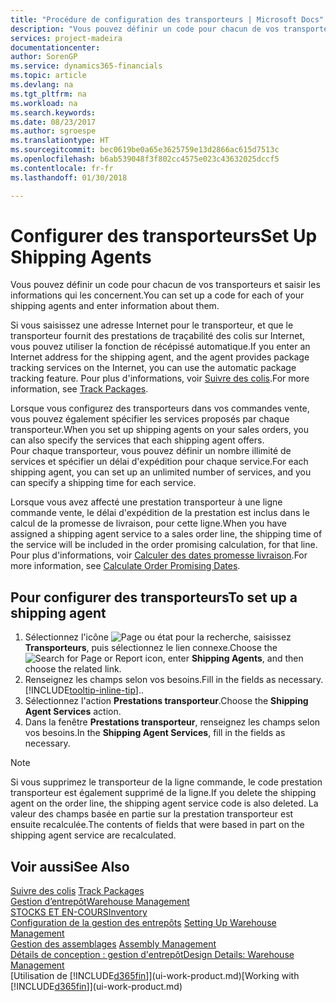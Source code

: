 ```yaml
---
title: "Procédure de configuration des transporteurs | Microsoft Docs"
description: "Vous pouvez définir un code pour chacun de vos transporteurs et saisir les informations qui les concernent."
services: project-madeira
documentationcenter: 
author: SorenGP
ms.service: dynamics365-financials
ms.topic: article
ms.devlang: na
ms.tgt_pltfrm: na
ms.workload: na
ms.search.keywords: 
ms.date: 08/23/2017
ms.author: sgroespe
ms.translationtype: HT
ms.sourcegitcommit: bec0619be0a65e3625759e13d2866ac615d7513c
ms.openlocfilehash: b6ab539048f3f802cc4575e023c43632025dccf5
ms.contentlocale: fr-fr
ms.lasthandoff: 01/30/2018

---
```

# <a name="set-up-shipping-agents"></a><span data-ttu-id="55158-103">Configurer des transporteurs</span><span class="sxs-lookup"><span data-stu-id="55158-103">Set Up Shipping Agents</span></span>
<span data-ttu-id="55158-104">Vous pouvez définir un code pour chacun de vos transporteurs et saisir les informations qui les concernent.</span><span class="sxs-lookup"><span data-stu-id="55158-104">You can set up a code for each of your shipping agents and enter information about them.</span></span>  

<span data-ttu-id="55158-105">Si vous saisissez une adresse Internet pour le transporteur, et que le transporteur fournit des prestations de traçabilité des colis sur Internet, vous pouvez utiliser la fonction de récépissé automatique.</span><span class="sxs-lookup"><span data-stu-id="55158-105">If you enter an Internet address for the shipping agent, and the agent provides package tracking services on the Internet, you can use the automatic package tracking feature.</span></span> <span data-ttu-id="55158-106">Pour plus d'informations, voir [Suivre des colis](sales-how-track-packages.md).</span><span class="sxs-lookup"><span data-stu-id="55158-106">For more information, see [Track Packages](sales-how-track-packages.md).</span></span>

<span data-ttu-id="55158-107">Lorsque vous configurez des transporteurs dans vos commandes vente, vous pouvez également spécifier les services proposés par chaque transporteur.</span><span class="sxs-lookup"><span data-stu-id="55158-107">When you set up shipping agents on your sales orders, you can also specify the services that each shipping agent offers.</span></span>  
<span data-ttu-id="55158-108">Pour chaque transporteur, vous pouvez définir un nombre illimité de services et spécifier un délai d'expédition pour chaque service.</span><span class="sxs-lookup"><span data-stu-id="55158-108">For each shipping agent, you can set up an unlimited number of services, and you can specify a shipping time for each service.</span></span>  

<span data-ttu-id="55158-109">Lorsque vous avez affecté une prestation transporteur à une ligne commande vente, le délai d'expédition de la prestation est inclus dans le calcul de la promesse de livraison, pour cette ligne.</span><span class="sxs-lookup"><span data-stu-id="55158-109">When you have assigned a shipping agent service to a sales order line, the shipping time of the service will be included in the order promising calculation, for that line.</span></span> <span data-ttu-id="55158-110">Pour plus d'informations, voir [Calculer des dates promesse livraison](sales-how-to-calculate-order-promising-dates.md).</span><span class="sxs-lookup"><span data-stu-id="55158-110">For more information, see [Calculate Order Promising Dates](sales-how-to-calculate-order-promising-dates.md).</span></span>

## <a name="to-set-up-a-shipping-agent"></a><span data-ttu-id="55158-111">Pour configurer des transporteurs</span><span class="sxs-lookup"><span data-stu-id="55158-111">To set up a shipping agent</span></span>  
1.  <span data-ttu-id="55158-112">Sélectionnez l'icône ![Page ou état pour la recherche](media/ui-search/search_small.png "Page ou état pour la recherche"), saisissez **Transporteurs**, puis sélectionnez le lien connexe.</span><span class="sxs-lookup"><span data-stu-id="55158-112">Choose the ![Search for Page or Report](media/ui-search/search_small.png "Search for Page or Report icon") icon, enter **Shipping Agents**, and then choose the related link.</span></span>  
2.  <span data-ttu-id="55158-113">Renseignez les champs selon vos besoins.</span><span class="sxs-lookup"><span data-stu-id="55158-113">Fill in the fields as necessary.</span></span> [!INCLUDE[tooltip-inline-tip](includes/tooltip-inline-tip_md.md)]<span data-ttu-id="55158-114">.</span><span class="sxs-lookup"><span data-stu-id="55158-114">.</span></span>  
3.  <span data-ttu-id="55158-115">Sélectionnez l'action **Prestations transporteur**.</span><span class="sxs-lookup"><span data-stu-id="55158-115">Choose the **Shipping Agent Services** action.</span></span>
4. <span data-ttu-id="55158-116">Dans la fenêtre **Prestations transporteur**, renseignez les champs selon vos besoins.</span><span class="sxs-lookup"><span data-stu-id="55158-116">In the **Shipping Agent Services**, fill in the fields as necessary.</span></span>

> [!NOTE]  
>  <span data-ttu-id="55158-117">Si vous supprimez le transporteur de la ligne commande, le code prestation transporteur est également supprimé de la ligne.</span><span class="sxs-lookup"><span data-stu-id="55158-117">If you delete the shipping agent on the order line, the shipping agent service code is also deleted.</span></span> <span data-ttu-id="55158-118">La valeur des champs basée en partie sur la prestation transporteur est ensuite recalculée.</span><span class="sxs-lookup"><span data-stu-id="55158-118">The contents of fields that were based in part on the shipping agent service are recalculated.</span></span>  

## <a name="see-also"></a><span data-ttu-id="55158-119">Voir aussi</span><span class="sxs-lookup"><span data-stu-id="55158-119">See Also</span></span>
<span data-ttu-id="55158-120">[Suivre des colis](sales-how-track-packages.md)  </span><span class="sxs-lookup"><span data-stu-id="55158-120">[Track Packages](sales-how-track-packages.md)  </span></span>  
[<span data-ttu-id="55158-121">Gestion d’entrepôt</span><span class="sxs-lookup"><span data-stu-id="55158-121">Warehouse Management</span></span>](warehouse-manage-warehouse.md)  
[<span data-ttu-id="55158-122">STOCKS ET EN-COURS</span><span class="sxs-lookup"><span data-stu-id="55158-122">Inventory</span></span>](inventory-manage-inventory.md)  
<span data-ttu-id="55158-123">[Configuration de la gestion des entrepôts](warehouse-setup-warehouse.md)   </span><span class="sxs-lookup"><span data-stu-id="55158-123">[Setting Up Warehouse Management](warehouse-setup-warehouse.md)   </span></span>  
<span data-ttu-id="55158-124">[Gestion des assemblages](assembly-assemble-items.md)  </span><span class="sxs-lookup"><span data-stu-id="55158-124">[Assembly Management](assembly-assemble-items.md)  </span></span>  
[<span data-ttu-id="55158-125">Détails de conception : gestion d'entrepôt</span><span class="sxs-lookup"><span data-stu-id="55158-125">Design Details: Warehouse Management</span></span>](design-details-warehouse-management.md)  
<span data-ttu-id="55158-126">[Utilisation de [!INCLUDE[d365fin](includes/d365fin_md.md)]](ui-work-product.md)</span><span class="sxs-lookup"><span data-stu-id="55158-126">[Working with [!INCLUDE[d365fin](includes/d365fin_md.md)]](ui-work-product.md)</span></span>  

